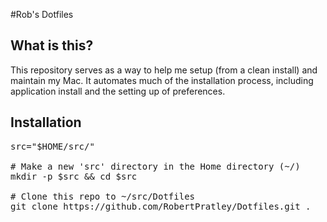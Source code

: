 #Rob's Dotfiles

## What is this?

This repository serves as a way to help me setup (from a clean install) and maintain my Mac. It automates much of the installation process, including application install and the setting up of preferences. 




## Installation

<pre>
src="$HOME/src/"

# Make a new 'src' directory in the Home directory (~/)
mkdir -p $src && cd $src

# Clone this repo to ~/src/Dotfiles
git clone https://github.com/RobertPratley/Dotfiles.git .

</pre>